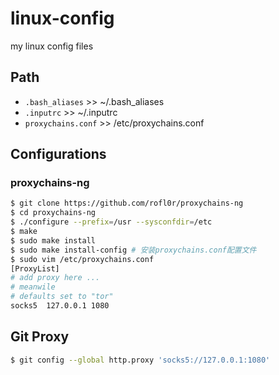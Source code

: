 # linux-config
my linux config files

## Path

- `.bash_aliases` >> ~/.bash_aliases
- `.inputrc` >> ~/.inputrc
- `proxychains.conf` >> /etc/proxychains.conf

## Configurations

### proxychains-ng

```bash
$ git clone https://github.com/rofl0r/proxychains-ng
$ cd proxychains-ng
$ ./configure --prefix=/usr --sysconfdir=/etc
$ make
$ sudo make install
$ sudo make install-config # 安装proxychains.conf配置文件
$ sudo vim /etc/proxychains.conf
[ProxyList]
# add proxy here ...
# meanwile
# defaults set to "tor"
socks5  127.0.0.1 1080
```

## Git Proxy

```bash
$ git config --global http.proxy 'socks5://127.0.0.1:1080'
```

